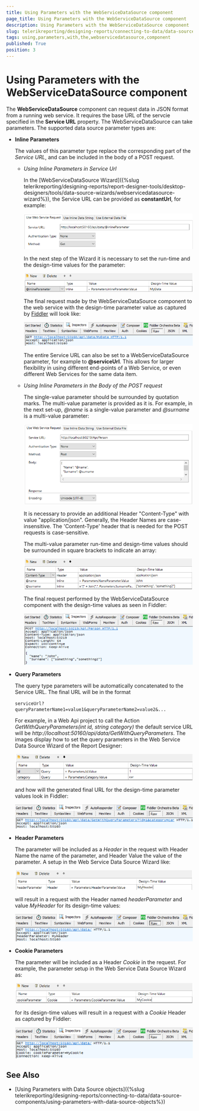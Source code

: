 ```yaml
---
title: Using Parameters with the WebServiceDataSource component
page_title: Using Parameters with the WebServiceDataSource component 
description: Using Parameters with the WebServiceDataSource component
slug: telerikreporting/designing-reports/connecting-to-data/data-source-components/webservicedatasource-component/using-parameters-with-the-webservicedatasource-component
tags: using,parameters,with,the,webservicedatasource,component
published: True
position: 3
---
```


# Using Parameters with the WebServiceDataSource component

The __WebServiceDataSource__ component can request data in JSON format from a running web service. It requires the base URL of the servcie specified in the __Service URL__ property. The WebServiceDataSource can take parameters. The supported data source parameter types are: 

* __Inline Parameters__ 

   The values of this parameter type replace the corresponding part of the *Service URL*, and can be included in the body of a POST request. 

   + *Using Inline Parameters in Service Url* 
   
     In the [WebServiceDataSource Wizard]({%slug telerikreporting/designing-reports/report-designer-tools/desktop-designers/tools/data-source-wizards/webservicedatasource-wizard%}), the Service URL can be provided as __constantUrl__, for example:                 

     ![Web Service Data Source Urlx 750](images/WebServiceDataSourceUrlx750.png) 
	 
	 
	 In the next step of the Wizard it is necessary to set the run-time and the design-time values for the parameter:                 


     ![Web Service Data Source Inline Parameterx 750](images/WebServiceDataSourceInlineParameterx750.png) 
	 
	 The final request made by the WebServiceDataSource component to the web service with the design-time parameter value as captured by [Fiddler](https://www.telerik.com/download/fiddler) will look like: 

     ![Web Service Data Source Inline Parameter Request Urlx 750](images/WebServiceDataSourceInlineParameterRequestUrlx750.png) 
	 
	 The entire Service URL can also be set to a WebServiceDataSource parameter, for example to __@serviceUrl__. This allows for larger flexibility in using different end-points of a Web Service, or even different Web Services for the same data item. 

   + *Using Inline Parameters in the Body of the POST request* 
   
     The single-value parameter should be surrounded by quotation marks. The multi-value parameter is provided as it is. For example, in the next set-up, *@name* is a single-value parameter and *@surname* is a multi-value parameter: 

     ![Web Service Data Source Url Bodyx 750](images/WebServiceDataSourceUrlBodyx750.png) 
	 
	 It is necessary to provide an additional Header "Content-Type" with value "application/json". Generally, the Header Names are case-insensitive. The 'Content-Type' header that is needed for the POST requests is case-sensitive. 
	 
	 The multi-value parameter run-time and design-time values should be surrounded in square brackets to indicate an array: 

     ![Web Service Data Source Inline Parameter Bodyx 750](images/WebServiceDataSourceInlineParameterBodyx750.png) 
	 
	 The final request performed by the WebServiceDataSource component with the design-time values as seen in Fiddler:                 

     ![Web Service Data Source Inline Parameter Request Url Bodyx 750](images/WebServiceDataSourceInlineParameterRequestUrlBodyx750.png)

* __Query Parameters__ 

  The query type parameters will be automatically concatenated to the Service URL. The final URL will be in the format 
  
  ````
  serviceUrl?queryParameterName1=value1&queryParameterName2=value2&...
  ````  
  
  For example, in a Web Api project to call the Action *GetWithQueryParameters(int id, string category)* the default service URL will be *http://localhost:50160/api/data/GetWithQueryParameters*. The images display how to set the query parameters in the Web Service Data Source Wizard of the Report Designer: 

  ![Web Service Data Source Query Parameterx 750](images/WebServiceDataSourceQueryParameterx750.png) 
  
  and how will the generated final URL for the design-time parameter values look in Fiddler:             

  ![Web Service Data Source Query Parameter Request Urlx 750](images/WebServiceDataSourceQueryParameterRequestUrlx750.png)

* __Header Parameters__ 

  The parameter will be included as a *Header*  in the request with Header Name the name of the parameter, and Header Value the value of the parameter. A setup in the Web Service Data Source Wizard like: 

  ![Web Service Data Source Header Parameterx 750](images/WebServiceDataSourceHeaderParameterx750.png) 
  
  will result in a request with the Header named *headerParameter* and value *MyHeader* for its design-time values:             

  ![Web Service Data Source Header Parameter Request Urlx 750](images/WebServiceDataSourceHeaderParameterRequestUrlx750.png)

* __Cookie Parameters__ 

  The parameter will be included as a Header *Cookie* in the request. For example, the parameter setup in the Web Service Data Source Wizard as:             

  ![Web Service Data Source Cookie Parameterx 750](images/WebServiceDataSourceCookieParameterx750.png) 
  
  for its design-time values will result in a request with a *Cookie* Header as captured by Fiddler:             

  ![Web Service Data Source Cookie Parameter Request Urlx 750](images/WebServiceDataSourceCookieParameterRequestUrlx750.png)

## See Also

* [Using Parameters with Data Source objects]({%slug telerikreporting/designing-reports/connecting-to-data/data-source-components/using-parameters-with-data-source-objects%})
